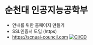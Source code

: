 # 순천대 인공지능공학부
- 안내를 위한 홈페이지 만들기
- SSL인증서 도입 (https)
- https://scnuai-council.com
[![CI/CD](https://github.com/xoxlo/ten4roid/actions/workflows/cicd.yml/badge.svg)](https://github.com/xoxlo/ten4roid/actions/workflows/cicd.yml)
